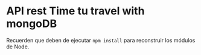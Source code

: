 # API rest Time tu travel with mongoDB

Recuerden que deben de ejecutar ```npm install``` para reconstruir los módulos de Node.
